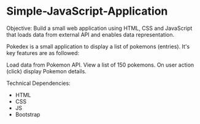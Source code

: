 # Simple-JavaScript-Application 

Objective: Build a small web application using HTML, CSS and JavaScript that loads data from external API and enables data representation.

Pokedex is a small application to display a list of pokemons (entries). It's key features are as followed:

Load data from Pokemon API. View a list of 150 pokemons. On user action (click) display Pokemon details.

Technical Dependencies:

* HTML
* CSS
* JS
* Bootstrap
